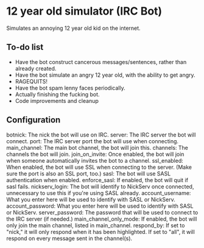 # 12 year old simulator (IRC Bot)
Simulates an annoying 12 year old kid on the internet.


## To-do list

* Have the bot construct cancerous messages/sentences, rather than already created.
* Have the bot simulate an angry 12 year old, with the ability to get angry.
* RAGEQUITS!
* Have the bot spam lenny faces periodically.
* Actually finishing the fucking bot.
* Code improvements and cleanup

## Configuration

botnick: The nick the bot will use on IRC.
server: The IRC server the bot will connect.
port: The IRC server port the bot will use when connecting.
main_channel: The main bot channel, the bot will join this.
channels: The channels the bot will join.
join_on_invite: Once enabled, the bot will join when someone automatically invites the bot to a channel.
ssl_enabled: When enabled, the bot will use SSL when connecting to the server. (Make sure the port is also an SSL port, too.)
sasl: The bot will use SASL authentication when enabled.
enforce_sasl: If enabled, the bot will quit if sasl fails.
nickserv_login: The bot will identify to NickServ once connected, unnecessary to use this if you're using SASL already.
account_username: What you enter here will be used to identify with SASL or NickServ.
account_password: What you enter here will be used to identify with SASL or NickServ.
server_password: The password that will be used to connect to the IRC server (if needed.)
main_channel_only_mode: If enabled, the bot will only join the main channel, listed in main_channel.
respond_by: If set to "nick," it will only respond when it has been highlighted. If set to "all", it will respond on every message sent in the channel(s).
